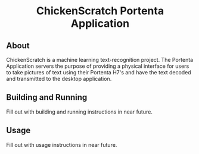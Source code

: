 <h1 style="text-align:center">ChickenScratch Portenta Application</h1>

<h2>About</h2>
ChickenScratch is a machine learning text-recognition project. The Portenta Application servers the purpose of providing a physical interface for users to take pictures of text using their Portenta H7's and have the text decoded and transmitted to the desktop application.

<h2>Building and Running</h2>

Fill out with building and running instructions in near future.

<h2>Usage</h2>

Fill out with usage instructions in near future.